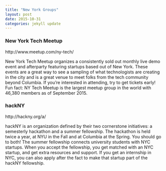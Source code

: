 ```yaml
---
title: "New York Groups"
layout: post
date: 2015-10-31 
categories: jekyll update
---
```


<h3>New York Tech Meetup</h3>
http://www.meetup.com/ny-tech/

New York Tech Meetup organizes a consistently sold out monthly live demo event and afterparty featuring startups based out of New York. These events are a great way to see a sampling of what technologists are creating in the city and is a great venue to meet folks from the tech community beyond Columbia. If you’re interested in attending, try to get tickets early! Fun fact: NY Tech Meetup is the largest meetup group in the world with 46,380 members as of September 2015.

<h3>hackNY</h3>
http://hackny.org/a/

hackNY is an organization defined by their two cornerstone initiatives: a semesterly hackathon and a summer fellowship. The hackathon is held twice a year, at NYU in the Fall and at Columbia at the Spring. You should go to both! The summer fellowship connects university students with NYC startups. When you accept the fellowship, you get matched with an NYC startup, and get extra resources and support. If you get an internship in NYC, you can also apply after the fact to make that startup part of the hackNY fellowship.


